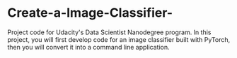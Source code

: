 # Create-a-Image-Classifier-
Project code for Udacity's Data Scientist Nanodegree program. In this project, you will first develop code for an image classifier built with PyTorch, then you will convert it into a command line application.

